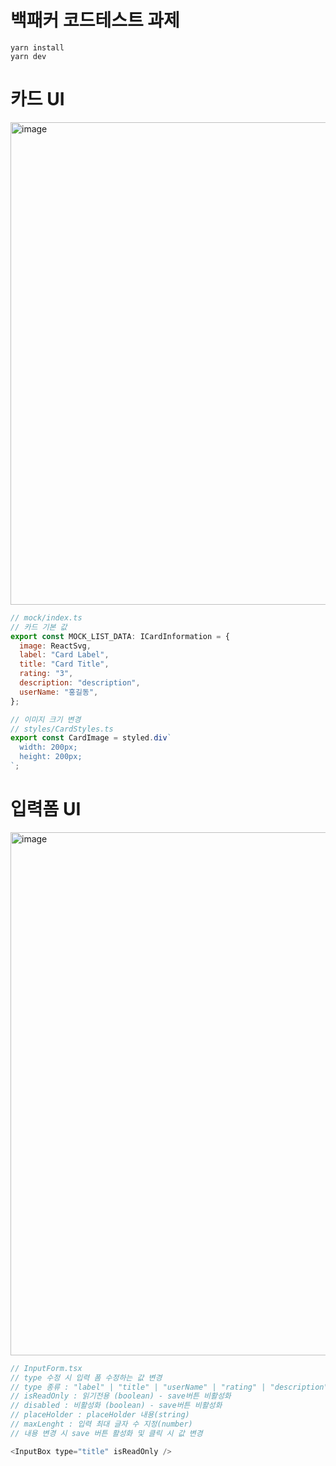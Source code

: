 # 백패커 코드테스트 과제

```
yarn install
yarn dev
```

# 카드 UI
<img width="772" alt="image" src="https://github.com/kbyunghoon/backpackr_frontend/assets/79817983/eec21a86-a298-4023-8ba0-1cd6e31941dc">

```javascript
// mock/index.ts
// 카드 기본 값
export const MOCK_LIST_DATA: ICardInformation = {
  image: ReactSvg,
  label: "Card Label",
  title: "Card Title",
  rating: "3",
  description: "description",
  userName: "홍길동",
};
```

```javascript
// 이미지 크기 변경
// styles/CardStyles.ts
export const CardImage = styled.div`
  width: 200px;
  height: 200px;
`;
```

# 입력폼 UI
<img width="837" alt="image" src="https://github.com/kbyunghoon/backpackr_frontend/assets/79817983/aebcf3a2-b526-4088-9eac-dc991d119e10">

```javascript
// InputForm.tsx
// type 수정 시 입력 폼 수정하는 값 변경
// type 종류 : "label" | "title" | "userName" | "rating" | "description"
// isReadOnly : 읽기전용 (boolean) - save버튼 비활성화
// disabled : 비활성화 (boolean) - save버튼 비활성화
// placeHolder : placeHolder 내용(string)
// maxLenght : 입력 최대 글자 수 지정(number)
// 내용 변경 시 save 버튼 활성화 및 클릭 시 값 변경

<InputBox type="title" isReadOnly />
```
